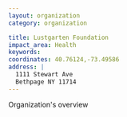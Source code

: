 ```yaml
---
layout: organization
category: organization

title: Lustgarten Foundation
impact_area: Health
keywords: 
coordinates: 40.76124,-73.49586
address: |
  1111 Stewart Ave
  Bethpage NY 11714
---
```

Organization's overview
